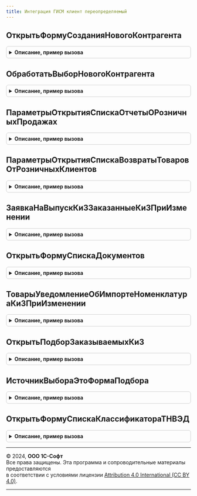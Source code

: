 ```yaml
---
title: Интеграция ГИСМ клиент переопределяемый
---
```



## ОткрытьФормуСозданияНовогоКонтрагента
<details style="margin: 1em 0; padding: 0.5em; border: 1px solid #ccc; border-radius: 6px;">

<summary style="font-weight: bold; cursor: pointer;">Описание, пример вызова</summary>

```bsl

// Открывает форму создания нового контрагента
//
// Параметры:
//  ДанныеКонтрагента - Структура - Содержит поля для заполнения данных нового контрагента.
//  Форма             - ФормаКлиентскогоПриложения - форма-владелец.
Процедура ОткрытьФормуСозданияНовогоКонтрагента(ДанныеКонтрагента, Форма) Экспорт
```

Пример вызова
```bsl
ИнтеграцияГИСМКлиентПереопределяемый.ОткрытьФормуСозданияНовогоКонтрагента(ДанныеКонтрагента, Форма) 
```
</details>

## ОбработатьВыборНовогоКонтрагента
<details style="margin: 1em 0; padding: 0.5em; border: 1px solid #ccc; border-radius: 6px;">

<summary style="font-weight: bold; cursor: pointer;">Описание, пример вызова</summary>

```bsl

// Обработчик выбора нового контрагента
//
// Параметры:
//  ВыбранноеЗначение - Стандартный параметр обработчика формы ОбработкаВыбора
//  ИсточникВыбора    - Стандартный параметр обработчика формы ОбработкаВыбора
//  Объект            - ДокументОбъект - Документ, в форме которого обрабатывается выбор.
Процедура ОбработатьВыборНовогоКонтрагента(ВыбранноеЗначение, ИсточникВыбора, Объект) Экспорт
```

Пример вызова
```bsl
ИнтеграцияГИСМКлиентПереопределяемый.ОбработатьВыборНовогоКонтрагента(ВыбранноеЗначение, ИсточникВыбора, Объект) 
```
</details>

## ПараметрыОткрытияСпискаОтчетыОРозничныхПродажах
<details style="margin: 1em 0; padding: 0.5em; border: 1px solid #ccc; border-radius: 6px;">

<summary style="font-weight: bold; cursor: pointer;">Описание, пример вызова</summary>

```bsl

// Возвращает через параметр структуру параметров, необходимых для передачи в форму списка документов
// Отчеты о розничных продажах.
//
// Параметры:
//  Параметры - Структура - поля структуры
//   * ИмяФормы - Полный путь к форме списка отчетов о розничных продажах
//   * ОткрытьРаспоряжения - Булево, нужно ли открывать закладку Распоряжения на форме, если есть
//   * ИмяПоляОтветственный - Имя реквизита формы, соответствующего фильтру по ответственному
//   * ИмяПоляОрганизация - Имя реквизита формы, соответствующего фильтру по организации.
Процедура ПараметрыОткрытияСпискаОтчетыОРозничныхПродажах(Параметры) Экспорт
```

Пример вызова
```bsl
ИнтеграцияГИСМКлиентПереопределяемый.ПараметрыОткрытияСпискаОтчетыОРозничныхПродажах(Параметры) 
```
</details>

## ПараметрыОткрытияСпискаВозвратыТоваровОтРозничныхКлиентов
<details style="margin: 1em 0; padding: 0.5em; border: 1px solid #ccc; border-radius: 6px;">

<summary style="font-weight: bold; cursor: pointer;">Описание, пример вызова</summary>

```bsl

// Возвращает через параметр структуру параметров, необходимых для передачи в форму списка документов
// Возвраты товаров от розничных клиентов.
//
// Параметры:
//   Параметры - Структура - поля структуры
//    * ИмяФормы - Полный путь к форме списка отчетов о розничных продажах
//    * ДальнейшееДействиеГИСМ - ПредопределенноеЗначение("Перечисление.ДальнейшиеДействияПоВзаимодействиюГИСМ.ПередайтеДанные")
//    * ОткрытьРаспоряжения - Булево, нужно ли открывать закладку Распоряжения на форме, если есть
//    * ИмяПоляОтветственный - Имя реквизита формы, соответствующего фильтру по ответственному
//    * ИмяПоляОрганизация - Имя реквизита формы, соответствующего фильтру по организации.
Процедура ПараметрыОткрытияСпискаВозвратыТоваровОтРозничныхКлиентов(Параметры) Экспорт
```

Пример вызова
```bsl
ИнтеграцияГИСМКлиентПереопределяемый.ПараметрыОткрытияСпискаВозвратыТоваровОтРозничныхКлиентов(Параметры) 
```
</details>

## ЗаявкаНаВыпускКиЗЗаказанныеКиЗПриИзменении
<details style="margin: 1em 0; padding: 0.5em; border: 1px solid #ccc; border-radius: 6px;">

<summary style="font-weight: bold; cursor: pointer;">Описание, пример вызова</summary>

```bsl

// Обработчик ПриИзменении таблицы ЗаказанныеКиЗ документа ЗаявкаНаВыпускКиЗ
//
// Параметры:
//  Форма                 - ФормаКлиентскогоПриложения - Форма документа ЗаявкаНаВыпускКиЗ
//  КэшированныеЗначения  - Структура -  используется механизмом обработки изменения реквизитов ТЧ
//  Элемент               - Стандартный параметр обработчика таблицы формы ПриИзменении.
Процедура ЗаявкаНаВыпускКиЗЗаказанныеКиЗПриИзменении(Форма, КэшированныеЗначения, Элемент) Экспорт
```

Пример вызова
```bsl
ИнтеграцияГИСМКлиентПереопределяемый.ЗаявкаНаВыпускКиЗЗаказанныеКиЗПриИзменении(Форма, КэшированныеЗначения, Элемент) 
```
</details>

## ОткрытьФормуСпискаДокументов
<details style="margin: 1em 0; padding: 0.5em; border: 1px solid #ccc; border-radius: 6px;">

<summary style="font-weight: bold; cursor: pointer;">Описание, пример вызова</summary>

```bsl

// Предоставляет возможность открыть произвольную форму, в которой выведен список документов.
//
// Параметры:
//  СписокДокументов - СписокЗначений - Список документов, которые необходимо показать в форме
//  Заголовок        - Строка - Заголовок формы.
Процедура ОткрытьФормуСпискаДокументов(СписокДокументов, Заголовок) Экспорт
```

Пример вызова
```bsl
ИнтеграцияГИСМКлиентПереопределяемый.ОткрытьФормуСпискаДокументов(СписокДокументов, Заголовок) 
```
</details>

## ТоварыУведомлениеОбИмпортеНоменклатураКиЗПриИзменении
<details style="margin: 1em 0; padding: 0.5em; border: 1px solid #ccc; border-radius: 6px;">

<summary style="font-weight: bold; cursor: pointer;">Описание, пример вызова</summary>

```bsl

// Обработчик ПриИзменении поля НоменклатураКиЗ таблицы Товары
//
// Параметры:
//   ТекущаяСтрока - ДанныеФормыЭлементКоллекции - Текущие данные таблицы, в которой изменяется поле
//   КэшированныеЗначения - Структура -  используется механизмом обработки изменения реквизитов ТЧ.
//
Процедура ТоварыУведомлениеОбИмпортеНоменклатураКиЗПриИзменении(ТекущаяСтрока, КэшированныеЗначения) Экспорт
```

Пример вызова
```bsl
ИнтеграцияГИСМКлиентПереопределяемый.ТоварыУведомлениеОбИмпортеНоменклатураКиЗПриИзменении(ТекущаяСтрока, КэшированныеЗначения) 
```
</details>

## ОткрытьПодборЗаказываемыхКиЗ
<details style="margin: 1em 0; padding: 0.5em; border: 1px solid #ccc; border-radius: 6px;">

<summary style="font-weight: bold; cursor: pointer;">Описание, пример вызова</summary>

```bsl

// Открывает форму подбора номенклатуры КиЗ
//
// Параметры:
//  Форма - ФормаКлиентскогоПриложения - Владелец открываемой формы.
Процедура ОткрытьПодборЗаказываемыхКиЗ(Форма) Экспорт
```

Пример вызова
```bsl
ИнтеграцияГИСМКлиентПереопределяемый.ОткрытьПодборЗаказываемыхКиЗ(Форма) 
```
</details>

## ИсточникВыбораЭтоФормаПодбора
<details style="margin: 1em 0; padding: 0.5em; border: 1px solid #ccc; border-radius: 6px;">

<summary style="font-weight: bold; cursor: pointer;">Описание, пример вызова</summary>

```bsl

// Проверяет, что форма является формой подбора товаров в документ
// Используется в обработчике формы ОбработкаВыбора.
//
// Параметры:
//  ИсточникВыбора - Строка - имя формы источника выбора.
//  Результат      - Булево - Истина, если форма является формой подбора.
Процедура ИсточникВыбораЭтоФормаПодбора(ИсточникВыбора, Результат) Экспорт
```

Пример вызова
```bsl
ИнтеграцияГИСМКлиентПереопределяемый.ИсточникВыбораЭтоФормаПодбора(ИсточникВыбора, Результат) 
```
</details>

## ОткрытьФормуСпискаКлассификатораТНВЭД
<details style="margin: 1em 0; padding: 0.5em; border: 1px solid #ccc; border-radius: 6px;">

<summary style="font-weight: bold; cursor: pointer;">Описание, пример вызова</summary>

```bsl

// Открывает форму списка классификатора ТНВЭД.
//
Процедура ОткрытьФормуСпискаКлассификатораТНВЭД(ВладелецФормы) Экспорт
```

Пример вызова
```bsl
ИнтеграцияГИСМКлиентПереопределяемый.ОткрытьФормуСпискаКлассификатораТНВЭД(ВладелецФормы) 
```
</details>

---

© 2024, **ООО 1С-Софт**  
Все права защищены. Эта программа и сопроводительные материалы предоставляются  
в соответствии с условиями лицензии [Attribution 4.0 International (CC BY 4.0)](https://creativecommons.org/licenses/by/4.0/legalcode).

---
